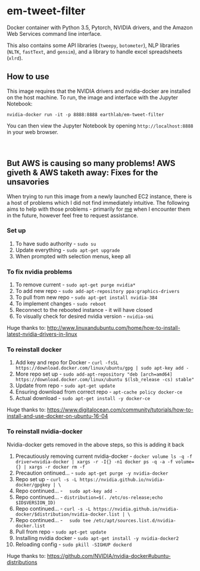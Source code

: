 # em-tweet-filter

Docker container with Python 3.5, Pytorch, NVIDIA drivers, and the Amazon Web Services command line interface.

This also contains some API libraries (`tweepy`, `botometer`), NLP libraries (`NLTK`, `fastText`, and `gensim`), and a library to handle excel spreadsheets (`xlrd`).

## How to use

This image requires that the NVIDIA drivers and nvidia-docker are installed on the host machine. 
To run, the image and interface with the Jupyter Notebook:

```
nvidia-docker run -it -p 8888:8888 earthlab/em-tweet-filter
```    

You can then view the Jupyter Notebook by opening `http://localhost:8888` in your web browser.<br><br><br>

## But AWS is causing so many problems! AWS giveth & AWS taketh away: Fixes for the unsavories

When trying to run this image from a newly launched EC2 instance, there is a host of problems which I did not find immediately intuitive. The following aims to help with those problems - primarily for [me](https://github.com/jdiaz4302/) when I encounter them in the future, however feel free to request assistance.

### Set up

1. To have sudo authority - `sudo su`
2. Update everything - `sudo apt-get upgrade`
3. When prompted with selection menus, keep all

### To fix nvidia problems

1. To remove current - `sudo apt-get purge nvidia*`
2. To add new repo - `sudo add-apt-repository ppa:graphics-drivers`
3. To pull from new repo - `sudo apt-get install nvidia-384`
4. To implement changes - `sudo reboot`
5. Reconnect to the rebooted instance - it will have closed
6. To visually check for desired nvidia version - `nvidia-smi`

Huge thanks to: http://www.linuxandubuntu.com/home/how-to-install-latest-nvidia-drivers-in-linux

### To reinstall docker

1. Add key and repo for Docker - `curl -fsSL https://download.docker.com/linux/ubuntu/gpg | sudo apt-key add -`
2. More repo set up - `sudo add-apt-repository "deb [arch=amd64] https://download.docker.com/linux/ubuntu $(lsb_release -cs) stable"`
3. Update from repo - `sudo apt-get update`
4. Ensuring download from correct repo - `apt-cache policy docker-ce`
5. Actual download - `sudo apt-get install -y docker-ce`

Huge thanks to: https://www.digitalocean.com/community/tutorials/how-to-install-and-use-docker-on-ubuntu-16-04

### To reinstall nvidia-docker

Nvidia-docker gets removed in the above steps, so this is adding it back

1. Precautiously removing current nvidia-docker - `docker volume ls -q -f driver=nvidia-docker | xargs -r -I{} -n1 docker ps -q -a -f volume={} | xargs -r docker rm -f`
2. Precaution ontinued... - `sudo apt-get purge -y nvidia-docker`
3. Repo set up - `curl -s -L https://nvidia.github.io/nvidia-docker/gpgkey | \`
4. Repo continued... - `  sudo apt-key add -`
5. Repo continued... - `distribution=$(. /etc/os-release;echo $ID$VERSION_ID)`
6. Repo continued... - `curl -s -L https://nvidia.github.io/nvidia-docker/$distribution/nvidia-docker.list | \`
7. Repo continued... - `  sudo tee /etc/apt/sources.list.d/nvidia-docker.list`
8. Pull from repo - `sudo apt-get update`
9. Installing nvidia docker - `sudo apt-get install -y nvidia-docker2`
10. Reloading config - `sudo pkill -SIGHUP dockerd`

Huge thanks to: https://github.com/NVIDIA/nvidia-docker#ubuntu-distributions
